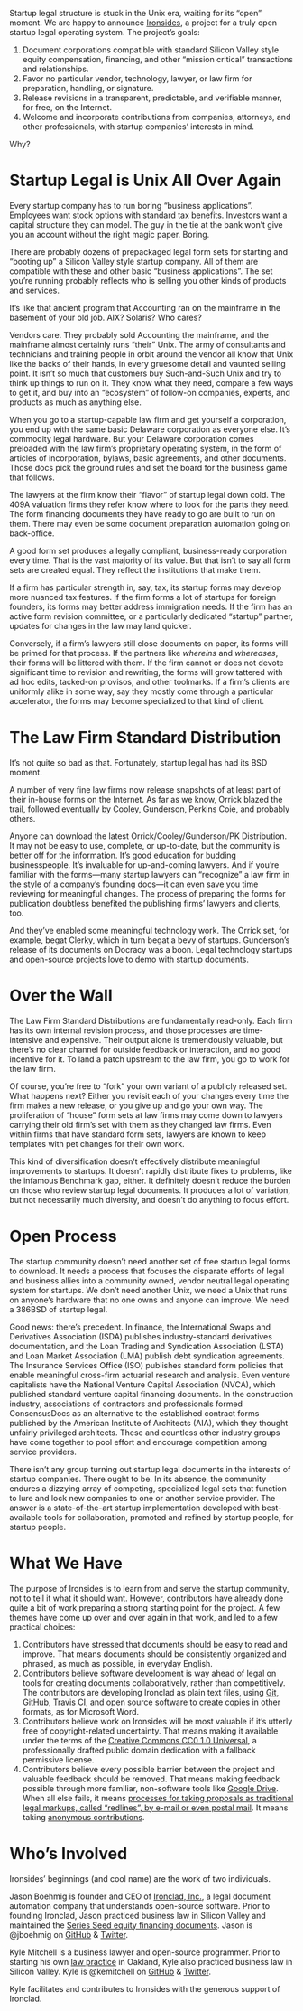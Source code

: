 Startup legal structure is stuck in the Unix era, waiting for its “open” moment. We are happy to announce [Ironsides](https://ironsides.github.io/), a project for a truly open startup legal operating system. The project’s goals:

1. Document corporations compatible with standard Silicon Valley style equity compensation, financing, and other “mission critical” transactions and relationships.
2. Favor no particular vendor, technology, lawyer, or law firm for preparation, handling, or signature.
3. Release revisions in a transparent, predictable, and verifiable manner, for free, on the Internet.
4. Welcome and incorporate contributions from companies, attorneys, and other professionals, with startup companies’ interests in mind.

Why?

# Startup Legal is Unix All Over Again

Every startup company has to run boring “business applications”. Employees want stock options with standard tax benefits. Investors want a capital structure they can model. The guy in the tie at the bank won’t give you an account without the right magic paper. Boring.

There are probably dozens of prepackaged legal form sets for starting and “booting up” a Silicon Valley style startup company. All of them are compatible with these and other basic “business applications”. The set you’re running probably reflects who is selling you other kinds of products and services.

It’s like that ancient program that Accounting ran on the mainframe in the basement of your old job. AIX? Solaris? Who cares?

Vendors care. They probably sold Accounting the mainframe, and the mainframe almost certainly runs “their” Unix. The army of consultants and technicians and training people in orbit around the vendor all know that Unix like the backs of their hands, in every gruesome detail and vaunted selling point. It isn’t so much that customers buy Such-and-Such Unix and try to think up things to run on it. They know what they need, compare a few ways to get it, and buy into an “ecosystem” of follow-on companies, experts, and products as much as anything else.

When you go to a startup-capable law firm and get yourself a corporation, you end up with the same basic Delaware corporation as everyone else. It’s commodity legal hardware. But your Delaware corporation comes preloaded with the law firm’s proprietary operating system, in the form of articles of incorporation, bylaws, basic agreements, and other documents. Those docs pick the ground rules and set the board for the business game that follows.

The lawyers at the firm know their “flavor” of startup legal down cold. The 409A valuation firms they refer know where to look for the parts they need. The form financing documents they have ready to go are built to run on them. There may even be some document preparation automation going on back-office.

A good form set produces a legally compliant, business-ready corporation every time. That is the vast majority of its value. But that isn’t to say all form sets are created equal. They reflect the institutions that make them.

If a firm has particular strength in, say, tax, its startup forms may develop more nuanced tax features. If the firm forms a lot of startups for foreign founders, its forms may better address immigration needs. If the firm has an active form revision committee, or a particularly dedicated “startup” partner, updates for changes in the law may land quicker.

Conversely, if a firm’s lawyers still close documents on paper, its forms will be primed for that process. If the partners like _whereins_ and _whereases_, their forms will be littered with them. If the firm cannot or does not devote significant time to revision and rewriting, the forms will grow tattered with ad hoc edits, tacked-on provisos, and other toolmarks. If a firm’s clients are uniformly alike in some way, say they mostly come through a particular accelerator, the forms may become specialized to that kind of client.

# The Law Firm Standard Distribution

It’s not quite so bad as that. Fortunately, startup legal has had its BSD moment.

A number of very fine law firms now release snapshots of at least part of their in-house forms on the Internet. As far as we know, Orrick blazed the trail, followed eventually by Cooley, Gunderson, Perkins Coie, and probably others.

Anyone can download the latest Orrick/Cooley/Gunderson/PK Distribution. It may not be easy to use, complete, or up-to-date, but the community is better off for the information. It’s good education for budding businesspeople. It’s invaluable for up-and-coming lawyers. And if you’re familiar with the forms—many startup lawyers can “recognize” a law firm in the style of a company’s founding docs—it can even save you time reviewing for meaningful changes. The process of preparing the forms for publication doubtless benefited the publishing firms’ lawyers and clients, too.

And they’ve enabled some meaningful technology work. The Orrick set, for example, begat Clerky, which in turn begat a bevy of startups. Gunderson’s release of its documents on Docracy was a boon. Legal technology startups and open-source projects love to demo with startup documents.

# Over the Wall

The Law Firm Standard Distributions are fundamentally read-only. Each firm has its own internal revision process, and those processes are time-intensive and expensive. Their output alone is tremendously valuable, but there’s no clear channel for outside feedback or interaction, and no good incentive for it. To land a patch upstream to the law firm, you go to work for the law firm.

Of course, you’re free to “fork” your own variant of a publicly released set. What happens next? Either you revisit each of your changes every time the firm makes a new release, or you give up and go your own way. The proliferation of “house” form sets at law firms may come down to lawyers carrying their old firm’s set with them as they changed law firms. Even within firms that have standard form sets, lawyers are known to keep templates with pet changes for their own work.

This kind of diversification doesn’t effectively distribute meaningful improvements to startups. It doesn’t rapidly distribute fixes to problems, like the infamous Benchmark gap, either. It definitely doesn’t reduce the burden on those who review startup legal documents. It produces a lot of variation, but not necessarily much diversity, and doesn’t do anything to focus effort.

# Open Process

The startup community doesn’t need another set of free startup legal forms to download. It needs a process that focuses the disparate efforts of legal and business allies into a community owned, vendor neutral legal operating system for startups. We don’t need another Unix, we need a Unix that runs on anyone’s hardware that no one owns and anyone can improve. We need a 386BSD of startup legal.

Good news: there’s precedent. In finance, the International Swaps and Derivatives Association (ISDA) publishes industry-standard derivatives documentation, and the Loan Trading and Syndication Association (LSTA) and Loan Market Association (LMA) publish debt syndication agreements. The Insurance Services Office (ISO) publishes standard form policies that enable meaningful cross-firm actuarial research and analysis. Even venture capitalists have the National Venture Capital Association (NVCA), which published standard venture capital financing documents. In the construction industry, associations of contractors and professionals formed ConsensusDocs as an alternative to the established contract forms published by the American Institute of Architects (AIA), which they thought unfairly privileged architects. These and countless other industry groups have come together to pool effort and encourage competition among service providers.

There isn’t any group turning out startup legal documents in the interests of startup companies. There ought to be. In its absence, the community endures a dizzying array of competing, specialized legal sets that function to lure and lock new companies to one or another service provider. The answer is a state-of-the-art startup implementation developed with best-available tools for collaboration, promoted and refined by startup people, for startup people.

# What We Have

The purpose of Ironsides is to learn from and serve the startup community, not to tell it what it should want. However, contributors have already done quite a bit of work preparing a strong starting point for the project. A few themes have come up over and over again in that work, and led to a few practical choices:

1. Contributors have stressed that documents should be easy to read and improve. That means documents should be consistently organized and phrased, as much as possible, in everyday English.
2. Contributors believe software development is way ahead of legal on tools for creating documents collaboratively, rather than competitively. The contributors are developing Ironclad as plain text files, using [Git](https://git-scm.com), [GitHub](https://github.com/ironsides/ironsides), [Travis CI](https://travis-ci.org/Ironsides/ironsides/), and open source software to create copies in other formats, as for Microsoft Word.
3. Contributors believe work on Ironsides will be most valuable if it’s utterly free of copyright-related uncertainty. That means making it available under the terms of the [Creative Commons CC0 1.0 Universal](https://creativecommons.org/publicdomain/zero/1.0/), a professionally drafted public domain dedication with a fallback permissive license.
4. Contributors believe every possible barrier between the project and valuable feedback should be removed. That means making feedback possible through more familiar, non-software tools like [Google Drive](https://drive.google.com/folderview?id=0B4WQgvqBs9InbmxhVGVCSm9xeFE&usp=sharing). When all else fails, it means [processes for taking proposals as traditional legal markups, called “redlines”, by e-mail or even postal mail](https://github.com/Ironsides/ironsides/blob/master/CONTRIBUTING.md#redlines). It means taking [anonymous contributions](https://github.com/Ironsides/ironsides/blob/master/CONTRIBUTING.md#anonymous-and-claimable-proposals).

# Who’s Involved

Ironsides’ beginnings (and cool name) are the work of two individuals.

Jason Boehmig is founder and CEO of [Ironclad, Inc.](https://ironclad.ai), a legal document automation company that understands open-source software. Prior to founding Ironclad, Jason practiced business law in Silicon Valley and maintained the [Series Seed equity financing documents](https://github.com/seriesseed/equity). Jason is @jboehmig on [GitHub](https://github.com/jboehmig) & [Twitter](https://twitter.com/jboehmig).

Kyle Mitchell is a business lawyer and open-source programmer. Prior to starting his own [law practice](https://kemitchell.com) in Oakland, Kyle also practiced business law in Silicon Valley. Kyle is @kemitchell on [GitHub](https://github.com/kemitchell) & [Twitter](https://twitter.com/kemitchell).

Kyle facilitates and contributes to Ironsides with the generous support of Ironclad.
